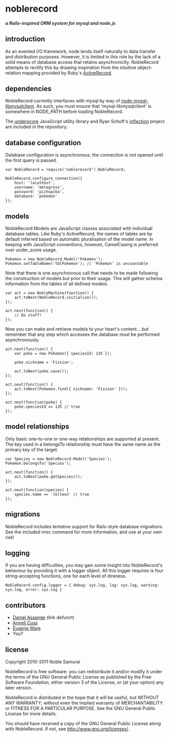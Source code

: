 # noblerecord
##### <span style="color: #333">a Rails-inspired ORM system for mysql and node.js</span> 

## introduction

As an evented I/O framework, node lends itself naturally to data transfer and distribution purposes. However, it is limited in this role by the lack of a solid means of database access that retains asynchronicity. NobleRecord attempts to rectify this by drawing inspiration from the intuitive object-relation mapping provided by Ruby's [ActiveRecord](http://ar.rubyonrails.org/).

## dependencies

NobleRecord currently interfaces with mysql by way of [node-mysql-libmysqlclient](https://github.com/Sannis/node-mysql-libmysqlclient). As such, you must ensure that 'mysql-libmysqlclient' is somewhere in NODE_PATH before loading NobleRecord.

The [underscore](http://documentcloud.github.com/underscore/) JavaScript utility library and Ryan Schuft's [inflection](http://code.google.com/p/inflection-js/) project are included in the repository.

## database configuration

Database configuration is asynchronous; the connection is not opened until the first query is passed.

	var NobleRecord = require('noblerecord').NobleRecord;

	NobleRecord.configure_connection({
		host: 'localhost',
		username: 'metagross',
		password: 'pichupika',
		database: 'pokemon'
	});

## models

NobleRecord Models are JavaScript classes associated with individual database tables. Like Ruby's ActiveRecord, the names of tables are by default inferred based on automatic pluralisation of the model name. In keeping with JavaScript conventions, however, CamelCasing is preferred over under_score usage.

	Pokemon = new NobleRecord.Model('Pokemon');
	Pokemon.setTableName('tblPokemon'); // 'Pokemon' is uncountable

Note that there is one asynchronous call that needs to be made following the construction of models but prior to their usage. This will gather schema information from the tables of all defined models.

	var act = new NobleMachine(function() {
		act.toNext(NobleRecord.initialize());
	});

	act.next(function() {
		// Do stuff!
	});

Now you can make and retrieve models to your heart's content... but remember that any step which accesses the database must be performed asynchronously.

	act.next(function() {
		var poke = new Pokemon({ speciesId: 135 });

		poke.nickname = 'Fission';

		act.toNext(poke.save());
	});

	act.next(function() {
		act.toNext(Pokemon.find({ nickname: 'Fission' }));
	});

	act.next(function(poke) {
		poke.speciesId == 135 // true
	});

## model relationships

Only basic one-to-one or one-way relationships are supported at present. The key used in a belongsTo relationship must have the same name as the primary key of the target.

	var Species = new NobleRecord.Model('Species');
	Pokemon.belongsTo('Species');

	act.next(function() {
		act.toNext(poke.getSpecies());
	});

	act.next(function(species) {
		species.name == 'Jolteon' // true
	});

## migrations

NobleRecord includes tentative support for Rails-style database migrations. See the included nrec command for more information, and use at your own risk!

## logging

If you are having difficulties, you may gain some insight into NobleRecord's behaviour by providing it with a logger object. All this logger requires is four string-accepting functions, one for each level of direness.

	NobleRecord.config.logger = { debug: sys.log, log: sys.log, warning: sys.log, error: sys.log }


## contributors
 - [Daniel Assange](http://github.com/somnidea) (link defunct)
 - [Anneli Cuss](http://github.com/celtic)
 - [Eugene Ware](http://eugeneware.com)
 - You?

## license

Copyright 2010-2011 Noble Samurai

NobleRecord is free software: you can redistribute it and/or modify it under the terms of the GNU General Public License as published by the Free Software Foundation, either version 3 of the License, or (at your option) any later version.

NobleRecord is distributed in the hope that it will be useful, but WITHOUT ANY WARRANTY; without even the implied warranty of MERCHANTABILITY or FITNESS FOR A PARTICULAR PURPOSE.  See the GNU General Public License for more details.

You should have received a copy of the GNU General Public License along with NobleRecord.  If not, see http://www.gnu.org/licenses/.

